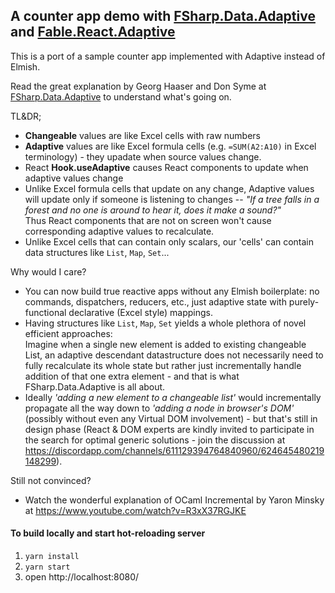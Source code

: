
## A counter app demo with  [FSharp.Data.Adaptive](https://fsprojects.github.io/FSharp.Data.Adaptive/) and [Fable.React.Adaptive](https://github.com/krauthaufen/Fable.Elmish.Adaptive/tree/master/src/Fable.React.Adaptive) 

This is a port of a sample counter app implemented with Adaptive instead of Elmish.

Read the great explanation by Georg Haaser and Don Syme at [FSharp.Data.Adaptive](https://fsprojects.github.io/FSharp.Data.Adaptive/) to understand what's going on.

TL&DR;
- **Changeable** values are like Excel cells with raw numbers
- **Adaptive** values are like Excel formula cells (e.g. `=SUM(A2:A10)` in Excel terminology) - they upadate when source values change.
- React **Hook.useAdaptive** causes React components to update when adaptive values change
- Unlike Excel formula cells that update on any change, Adaptive values will update only if someone is listening to changes -- *"If a tree falls in a forest and no one is around to hear it, does it make a sound?"*  
Thus React components that are not on screen won't cause corresponding adaptive values to recalculate.
- Unlike Excel cells that can contain only scalars, our 'cells' can contain data structures like `List`, `Map`, `Set`...

Why would I care?
- You can now build true reactive apps without any Elmish boilerplate: no commands, dispatchers, reducers, etc., just adaptive state with purely-functional declarative (Excel style) mappings.
- Having structures like `List`, `Map`, `Set` yields a whole plethora of novel efficient approaches:  
Imagine when a single new element is added to existing changeable List, an adaptive descendant datastructure does not necessarily need to fully recalculate its whole state but rather just incrementally handle addition of that one extra element - and that is what FSharp.Data.Adaptive is all about.
- Ideally *'adding a new element to a changeable list'* would incrementally propagate all the way down to *'adding a node in browser's DOM'* (possibly without even any Virtual DOM involvement) - but that's still in design phase (React & DOM experts are kindly invited to participate in the search for optimal generic solutions - join the discussion at https://discordapp.com/channels/611129394764840960/624645480219148299).

Still not convinced?
- Watch the wonderful explanation of OCaml Incremental by Yaron Minsky at https://www.youtube.com/watch?v=R3xX37RGJKE


#### To build locally and start hot-reloading server
1. `yarn install`
2. `yarn start`
3. open http://localhost:8080/

